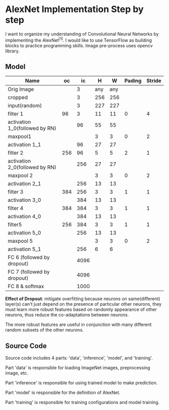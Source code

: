 # AlexNet Implementation Step by step

I want to organize my understanding of Convolutional Neural Networks by implementing the AlexNet$^{[1]}$. I would like to use TensorFlow as building blocks to practice programming skills. Image pre-process uses opencv library. 

## Model

| Name                           | oc   | ic   | H    | W    | Pading | Stride |
| ------------------------------ | ---- | ---- | ---- | ---- | ------ | ------ |
| Orig Image                     |      | 3    | any  | any  |        |        |
| cropped                        |      | 3    | 256  | 256  |        |        |
| input(random)                  |      | 3    | 227  | 227  |        |        |
| filter 1                       | 96   | 3    | 11   | 11   | 0      | 4      |
| activation 1_0(followed by RN) |      | 96   | 55   | 55   |        |        |
| maxpool1                       |      |      | 3    | 3    | 0      | 2      |
| activation 1_1                 |      | 96   | 27   | 27   |        |        |
| filter 2                       | 256  | 96   | 5    | 5    | 2      | 1      |
| activation 2_0(followed by RN) |      | 256  | 27   | 27   |        |        |
| maxpool 2                      |      |      | 3    | 3    | 0      | 2      |
| activation 2_1                 |      | 256  | 13   | 13   |        |        |
| filter 3                       | 384  | 256  | 3    | 3    | 1      | 1      |
| activation 3_0                 |      | 384  | 13   | 13   |        |        |
| filter 4                       | 384  | 384  | 3    | 3    | 1      | 1      |
| activation 4_0                 |      | 384  | 13   | 13   |        |        |
| filter5                        | 256  | 384  | 3    | 3    | 1      | 1      |
| activation 5_0                 |      | 256  | 13   | 13   |        |        |
| maxpool 5                      |      |      | 3    | 3    | 0      | 2      |
| activation 5_1                 |      | 256  | 6    | 6    |        |        |
| FC 6 (followed by dropout)     |      | 4096 |      |      |        |        |
| FC 7 (followed by dropout)     |      | 4096 |      |      |        |        |
| FC 8 & softmax                 |      | 1000 |      |      |        |        |



**Effect of Dropout**: mitigate overfitting because neurons on same(different) layer(s) can't just depend on the presence of particular other neurons, they must learn more robust features based on randomly appearance of other neurons, thus reduce the co-adaptations between neurons.

The more robust features are useful in conjunction with many different random subsets of the other neurons.

## Source Code

Source code includes 4 parts: 'data', 'inference', 'model', and 'training'.

Part 'data' is responsible for loading ImageNet images, preprocessing image, etc.

Part 'inference' is responsible for using trained model to make prediction.

Part 'model' is responsible for the definition of AlexNet.

Part 'training' is responsible for training configurations and model training.

